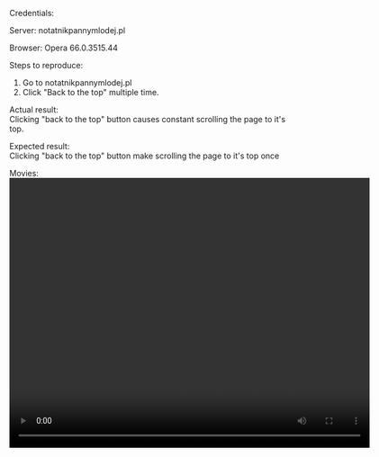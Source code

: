 Credentials:  

Server: notatnikpannymlodej.pl  

Browser: Opera 66.0.3515.44

Steps to reproduce:
1. Go to notatnikpannymlodej.pl  
2. Click "Back to the top" multiple time.

Actual result:  
Clicking "back to the top" button causes constant scrolling the page to it's top.

Expected result:  
Clicking "back to the top" button make scrolling the page to it's top once

Movies: 
<video width="640" height="480" controls>
<src="video/Back_to_the_top_site.mp4" type="video/mp4">
Screenshots:  
<img src="img/Back_to_the_top_site.png">
